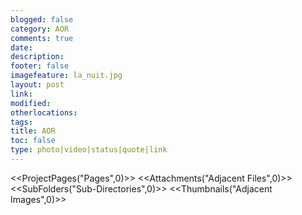 ```yaml
---
blogged: false
category: AOR
comments: true
date: 
description: 
footer: false
imagefeature: la_nuit.jpg
layout: post
link: 
modified: 
otherlocations: 
tags: 
title: AOR
toc: false
type: photo|video|status|quote|link
---
```

<!--summary-->

<<ProjectPages("Pages",0)>>
<<Attachments("Adjacent Files",0)>>
<<SubFolders("Sub-Directories",0)>>
<<Thumbnails("Adjacent Images",0)>>